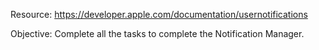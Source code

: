 Resource:
https://developer.apple.com/documentation/usernotifications


Objective:  Complete all the tasks to complete the Notification Manager.
